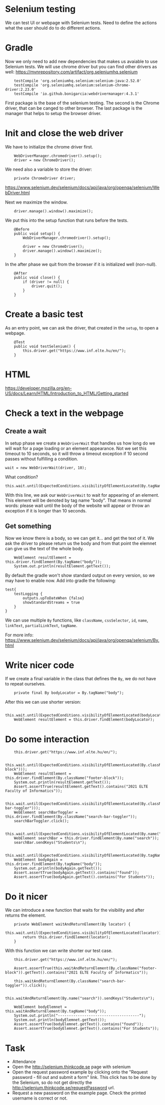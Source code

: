 
# Selenium testing

We can test UI or webpage with Selenium tests.
Need to define the actions what the user should do to do different actions.

# Gradle

Now we only need to add new dependencies that makes us avaiable to use Selenium tests.
We will use chrome driver but you can find other drivers as well: https://mvnrepository.com/artifact/org.seleniumhq.selenium

```
    testCompile 'org.seleniumhq.selenium:selenium-java:2.52.0'
    testCompile 'org.seleniumhq.selenium:selenium-chrome-driver:2.23.0'
    testCompile 'io.github.bonigarcia:webdrivermanager:4.3.1'
```

First package is the base of the selenium testing.
The second is the Chrome driver, that can be canged to other browser.
The last package is the manager that helps to setup the browser driver.

# Init and close the web driver

We have to initialize the chrome driver first.

```
    WebDriverManager.chromedriver().setup();
    driver = new ChromeDriver();
```

We need also a variable to store the driver:
```
    private ChromeDriver driver;
```

https://www.selenium.dev/selenium/docs/api/java/org/openqa/selenium/WebDriver.html


Next we maximize the window.

```
    driver.manage().window().maximize();
```

We put this into the setup function that runs before the tests.


```
    @Before
    public void setup() {
        WebDriverManager.chromedriver().setup();

        driver = new ChromeDriver();
        driver.manage().window().maximize();
    }
```

In the after phase we quit from the browser if it is initialized well (non-null).
```
    @After
    public void close() {
        if (driver != null) {
            driver.quit();
        }
    }
```

# Create a basic test

As an entry point, we can ask the driver, that created in the `setup`, to open a webpage.

```
    @Test
    public void testSelenium() {
        this.driver.get("https://www.inf.elte.hu/en/");
    }
```

# HTML

https://developer.mozilla.org/en-US/docs/Learn/HTML/Introduction_to_HTML/Getting_started

# Check a text in the webpage


## Create a wait

In setup phase we create a `WebDriverWait` that handles us how long do we will wait for a page loading or an element appearance.
Not we set this timeout to 10 seconds, so it will throw a timeout exception if 10 second passes without fulfilling a condition.

```
wait = new WebDriverWait(driver, 10);
```

What condition?

```
this.wait.until(ExpectedConditions.visibilityOfElementLocated(By.tagName("body")));
```

With this line, we ask our `WebDriverWait` to wait for appearing of an element.
This element will be denoted by tag name "body".
That means in normal words: please wait until the body of the website will appear or throw an exception if it is longer than 10 seconds.

## Get something

Now we know there is a body, so we can get it... and get the text of it.
We ask the driver to please return us the body and from that point the elemnet can give us the text of the whole body.

```
    WebElement resultElement = this.driver.findElement(By.tagName("body"));
    System.out.println(resultElement.getText());
```

By default the gradle won't show standard output on every version, so we may have to enable now.
Add into gradle the following:
```
test{
    testLogging {
        outputs.upToDateWhen {false}
        showStandardStreams = true
    }
}
```

We can use multiple `By` functions, like `className`, `cssSelector`, `id​`, `name`, `linkText`, `partialLinkText​`, `tagName`.

For more info: https://www.selenium.dev/selenium/docs/api/java/org/openqa/selenium/By.html

# Write nicer code

If we create a final variable in the class that defines the `By`, we do not have to repeat ourselves.
```
    private final By bodyLocator = By.tagName("body");
```

After this we can use shorter version:
```
    this.wait.until(ExpectedConditions.visibilityOfElementLocated(bodyLocator));
    WebElement resultElement = this.driver.findElement(bodyLocator);
```

# Do some interaction

```
    this.driver.get("https://www.inf.elte.hu/en/");

    this.wait.until(ExpectedConditions.visibilityOfElementLocated(By.className("footer-block")));
    WebElement resultElement = this.driver.findElement(By.className("footer-block"));
    System.out.println(resultElement.getText());
    Assert.assertTrue(resultElement.getText().contains("2021 ELTE Faculty of Informatics"));

    this.wait.until(ExpectedConditions.visibilityOfElementLocated(By.className("search-bar-toggler")));
    WebElement searchBarToggler = this.driver.findElement(By.className("search-bar-toggler"));
    searchBarToggler.click();

    this.wait.until(ExpectedConditions.visibilityOfElementLocated(By.name("search")));
    WebElement searchBar = this.driver.findElement(By.name("search"));
    searchBar.sendKeys("Students\n");

    this.wait.until(ExpectedConditions.visibilityOfElementLocated(By.tagName("body")));
    WebElement bodyAgain = this.driver.findElement(By.tagName("body"));
    System.out.println(bodyAgain.getText());
    Assert.assertTrue(bodyAgain.getText().contains("found"));
    Assert.assertTrue(bodyAgain.getText().contains("For Students"));
```

# Do it nicer

We can introduce a new function that waits for the visibility and after returns the element.

```
    private WebElement waitAndReturnElement(By locator) {
        this.wait.until(ExpectedConditions.visibilityOfElementLocated(locator));
        return this.driver.findElement(locator);
    }
```

With this function we can write shorter our test case.

```
    this.driver.get("https://www.inf.elte.hu/en/");

    Assert.assertTrue(this.waitAndReturnElement(By.className("footer-block")).getText().contains("2021 ELTE Faculty of Informatics"));

    this.waitAndReturnElement(By.className("search-bar-toggler")).click();

    this.waitAndReturnElement(By.name("search")).sendKeys("Students\n");

    WebElement bodyElemnet = this.waitAndReturnElement(By.tagName("body"));
    System.out.println("-------------------------------------");
    System.out.println(bodyElemnet.getText());
    Assert.assertTrue(bodyElemnet.getText().contains("found"));
    Assert.assertTrue(bodyElemnet.getText().contains("For Students"));
```



# Task

- Attendance
- Open the http://selenium.thinkcode.se page with selenium
- Open the request password example by clicking onto the "Request password - fill out and submit a form" link. This click has to be done by the Selenium, so do not get directly the http://selenium.thinkcode.se/requestPassword url.
- Request a new password on the example page. Check the printed username is correct or not.

